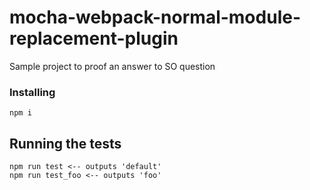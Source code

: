 # mocha-webpack-normal-module-replacement-plugin
Sample project to proof an answer to SO question

### Installing
```
npm i
```
## Running the tests
```
npm run test <-- outputs 'default'
npm run test_foo <-- outputs 'foo'
```
